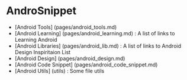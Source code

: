 AndroSnippet
===========================
* [Android Tools] (pages/android_tools.md)
* [Android Learning] (pages/android_learning.md) : A list of links to Learning Android
* [Android Libraries] (pages/android_lib.md) : A list of links to Android Design Inspiritaion List
* [Android Design] (pages/android_design.md)
* [Android Code Snippet] (pages/android_code_snippet.md)
* [Android Utils] (utils) : Some file utils